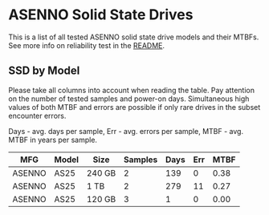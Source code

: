 ASENNO Solid State Drives
=========================

This is a list of all tested ASENNO solid state drive models and their MTBFs. See
more info on reliability test in the [README](https://github.com/linuxhw/SMART).

SSD by Model
------------

Please take all columns into account when reading the table. Pay attention on the
number of tested samples and power-on days. Simultaneous high values of both MTBF
and errors are possible if only rare drives in the subset encounter errors.

Days - avg. days per sample,
Err  - avg. errors per sample,
MTBF - avg. MTBF in years per sample.

| MFG       | Model              | Size   | Samples | Days  | Err   | MTBF |
|-----------|--------------------|--------|---------|-------|-------|------|
| ASENNO    | AS25               | 240 GB | 2       | 139   | 0     | 0.38   |
| ASENNO    | AS25               | 1 TB   | 2       | 279   | 11    | 0.27   |
| ASENNO    | AS25               | 120 GB | 3       | 1     | 0     | 0.00   |
